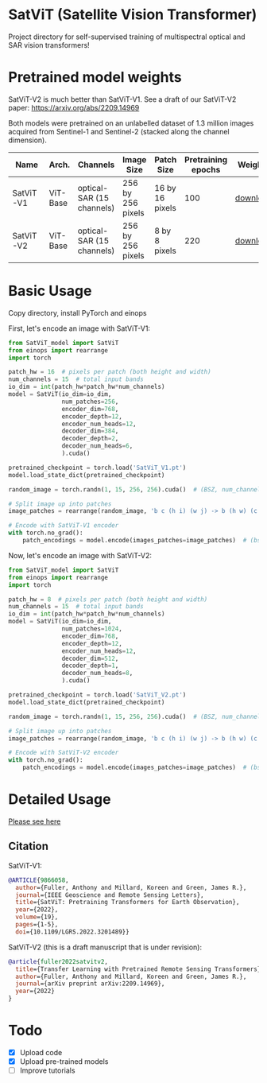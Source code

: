 # SatViT (Satellite Vision Transformer)
Project directory for self-supervised training of multispectral optical and SAR vision transformers!

# Pretrained model weights

SatViT-V2 is much better than SatViT-V1. See a draft of our SatViT-V2 paper: https://arxiv.org/abs/2209.14969

Both models were pretrained on an unlabelled dataset of 1.3 million images acquired from Sentinel-1 and Sentinel-2 (stacked along the channel dimension).

| Name 	 | Arch. 	 | Channels 	 | Image Size 	 | Patch Size 	 | Pretraining<br>epochs 	 | Weights<br>	     |
|---------|---------|-------------------------|------------------------------|------------------------------|--------------------------|-----------------------------|
| SatViT-V1 	 | ViT-Base 	 | optical-SAR (15 channels)                        	 | 256 by 256 pixels 	  |16 by 16 pixels                        	 | 100                  	 | [download](https://github.com/antofuller/SatViT/releases/download/pretrained_weights/SatViT_V1.pt)
| SatViT-V2 	 | ViT-Base 	 | optical-SAR (15 channels)                   	 | 256 by 256 pixels 	 | 8 by 8 pixels                        	 | 220                   	 | [download](https://github.com/antofuller/SatViT/releases/download/pretrained_weights/SatViT_V2.pt)

# Basic Usage
Copy directory, install PyTorch and einops

First, let's encode an image with SatViT-V1:
```python
from SatViT_model import SatViT
from einops import rearrange
import torch

patch_hw = 16  # pixels per patch (both height and width)
num_channels = 15  # total input bands
io_dim = int(patch_hw*patch_hw*num_channels)
model = SatViT(io_dim=io_dim,
               num_patches=256,
               encoder_dim=768,
               encoder_depth=12,
               encoder_num_heads=12,
               decoder_dim=384,
               decoder_depth=2,
               decoder_num_heads=6,
               ).cuda()

pretrained_checkpoint = torch.load('SatViT_V1.pt')
model.load_state_dict(pretrained_checkpoint)

random_image = torch.randn(1, 15, 256, 256).cuda()  # (BSZ, num_channels, height, width)

# Split image up into patches
image_patches = rearrange(random_image, 'b c (h i) (w j) -> b (h w) (c i j)', h=16, w=16)

# Encode with SatViT-V1 encoder
with torch.no_grad():
    patch_encodings = model.encode(images_patches=image_patches)  # (bsz, num_patches, encoder_dim)
```

Now, let's encode an image with SatViT-V2:
```python
from SatViT_model import SatViT
from einops import rearrange
import torch

patch_hw = 8  # pixels per patch (both height and width)
num_channels = 15  # total input bands
io_dim = int(patch_hw*patch_hw*num_channels)
model = SatViT(io_dim=io_dim,
               num_patches=1024,
               encoder_dim=768,
               encoder_depth=12,
               encoder_num_heads=12,
               decoder_dim=512,
               decoder_depth=1,
               decoder_num_heads=8,
               ).cuda()

pretrained_checkpoint = torch.load('SatViT_V2.pt')
model.load_state_dict(pretrained_checkpoint)

random_image = torch.randn(1, 15, 256, 256).cuda()  # (BSZ, num_channels, height, width)

# Split image up into patches
image_patches = rearrange(random_image, 'b c (h i) (w j) -> b (h w) (c i j)', h=8, w=8)

# Encode with SatViT-V2 encoder
with torch.no_grad():
    patch_encodings = model.encode(images_patches=image_patches)  # (bsz, num_patches, encoder_dim)
```

# Detailed Usage
[Please see here](https://github.com/antofuller/SatViT/tree/main/tutorials)

## Citation
SatViT-V1:
```bib
@ARTICLE{9866058,
  author={Fuller, Anthony and Millard, Koreen and Green, James R.},
  journal={IEEE Geoscience and Remote Sensing Letters}, 
  title={SatViT: Pretraining Transformers for Earth Observation}, 
  year={2022},
  volume={19},
  pages={1-5},
  doi={10.1109/LGRS.2022.3201489}}
```
SatViT-V2 (this is a draft manuscript that is under revision):
```bib
@article{fuller2022satvitv2,
  title={Transfer Learning with Pretrained Remote Sensing Transformers},
  author={Fuller, Anthony and Millard, Koreen and Green, James R.},
  journal={arXiv preprint arXiv:2209.14969},
  year={2022}
}
```

# Todo
- [x] Upload code
- [x] Upload pre-trained models
- [ ] Improve tutorials
